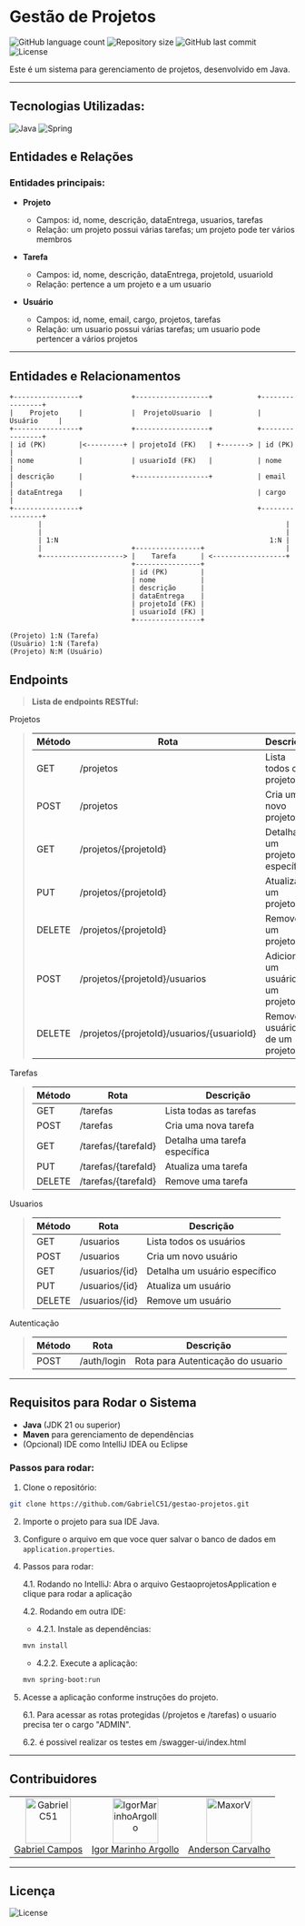 # Gestão de Projetos

<p>
  <img alt="GitHub language count" src="https://img.shields.io/github/languages/count/igormarinhoargollo/recipe-app?color=%2304D361">

  <img alt="Repository size" src="https://img.shields.io/github/repo-size/igormarinhoargollo/recipe-app">
  
  <img alt="GitHub last commit" src="https://img.shields.io/github/last-commit/igormarinhoargollo/recipe-app">
    
  <img alt="License" src="https://img.shields.io/badge/license-MIT-brightgreen">
</p>

Este é um sistema para gerenciamento de projetos, desenvolvido em Java.

---

## Tecnologias Utilizadas:

<img alt="Java" src="https://img.shields.io/badge/Java-ED8B00?style=flat&logo=openjdk&logoColor=white" /> <img alt="Spring" src="https://img.shields.io/badge/Spring-6DB33F?style=flat&logo=spring&logoColor=white" />

## Entidades e Relações

### Entidades principais:

- **Projeto**
  - Campos: id, nome, descrição, dataEntrega, usuarios, tarefas
  - Relação: um projeto possui várias tarefas; um projeto pode ter vários membros

- **Tarefa**
  - Campos: id, nome, descrição, dataEntrega, projetoId, usuarioId
  - Relação: pertence a um projeto e a um usuario

- **Usuário**
  - Campos: id, nome, email, cargo, projetos, tarefas
  - Relação: um usuario possui várias tarefas; um usuario pode pertencer a vários projetos

---

## Entidades e Relacionamentos

```
+----------------+            +------------------+           +----------------+
|    Projeto     |            |  ProjetoUsuario  |           |    Usuário     |
+----------------+            +------------------+           +----------------+
| id (PK)        |<---------+ | projetoId (FK)   | +-------> | id (PK)        |
| nome           |            | usuarioId (FK)   |           | nome           |
| descrição      |            +------------------+           | email          |
| dataEntrega    |                                           | cargo          |
+----------------+                                           +----------------+
       |                                                            |
       |                                                            |
       | 1:N                                                    1:N |
       |                      +----------------+                    |
       +--------------------> |    Tarefa      | <------------------+
                              +----------------+
                              | id (PK)        |
                              | nome           |
                              | descrição      |
                              | dataEntrega    |
                              | projetoId (FK) |
                              | usuarioId (FK) |
                              +----------------+

(Projeto) 1:N (Tarefa)
(Usuário) 1:N (Tarefa)
(Projeto) N:M (Usuário)
```

## Endpoints

> **Lista de endpoints RESTful:**

Projetos
> | Método | Rota                    | Descrição                               |
> |--------|-------------------------|-----------------------------------------|
> | GET    | /projetos               | Lista todos os projetos                 |
> | POST   | /projetos               | Cria um novo projeto                    |
> | GET    | /projetos/{projetoId}          | Detalha um projeto específico           |
> | PUT    | /projetos/{projetoId}          | Atualiza um projeto                     |
> | DELETE | /projetos/{projetoId}          | Remove um projeto                       |
> | POST   | /projetos/{projetoId}/usuarios | Adiciona um usuário a um projeto        |
> | DELETE | /projetos/{projetoId}/usuarios/{usuarioId} | Remove usuário de um projeto  |

Tarefas
> | Método | Rota                    | Descrição                               |
> |--------|-------------------------|-----------------------------------------|
> | GET    | /tarefas                | Lista todas as tarefas                  |
> | POST   | /tarefas                | Cria uma nova tarefa                    |
> | GET    | /tarefas/{tarefaId}           | Detalha uma tarefa específica           |
> | PUT    | /tarefas/{tarefaId}           | Atualiza uma tarefa                     |
> | DELETE | /tarefas/{tarefaId}           | Remove uma tarefa                       |

Usuarios
> | Método | Rota                    | Descrição                               |
> |--------|-------------------------|-----------------------------------------|
> | GET    | /usuarios               | Lista todos os usuários                 |
> | POST   | /usuarios               | Cria um novo usuário                    |
> | GET    | /usuarios/{id}          | Detalha um usuário específico           |
> | PUT    | /usuarios/{id}          | Atualiza um usuário                     |
> | DELETE | /usuarios/{id}          | Remove um usuário                       |

Autenticação
> | Método | Rota                    | Descrição                               |
> |--------|-------------------------|-----------------------------------------|
> | POST   | /auth/login             | Rota para Autenticação do usuario       |

---

## Requisitos para Rodar o Sistema

- **Java** (JDK 21 ou superior)
- **Maven** para gerenciamento de dependências
- (Opcional) IDE como IntelliJ IDEA ou Eclipse

### Passos para rodar:

1. Clone o repositório:
```bash
git clone https://github.com/GabrielC51/gestao-projetos.git
```

2. Importe o projeto para sua IDE Java.
   
3. Configure o arquivo em que voce quer salvar o banco de dados em `application.properties`.
   
4. Passos para rodar:

   4.1. Rodando no IntelliJ: Abra o arquivo GestaoprojetosApplication e clique para rodar a aplicação

   4.2. Rodando em outra IDE:
   
      * 4.2.1. Instale as dependências:
   
      ```bash
      mvn install
      ```
      
      * 4.2.2. Execute a aplicação:
   
      ```bash
      mvn spring-boot:run
      ```
     
6. Acesse a aplicação conforme instruções do projeto.

   6.1. Para acessar as rotas protegidas (/projetos e /tarefas) o usuario precisa ter o cargo "ADMIN".

   6.2. é possivel realizar os testes em /swagger-ui/index.html
---

## Contribuidores

<table>
  <tr>
    <td align="center"><a href="https://github.com/GabrielC51"><img src="https://avatars.githubusercontent.com/u/74744767?v=4" width="80" alt="GabrielC51"/><br/>Gabriel Campos</a></td>
    <td align="center"><a href="https://github.com/IgorMarinhoArgollo"><img src="https://avatars.githubusercontent.com/u/85767736?v=4" width="80" alt="IgorMarinhoArgollo"/><br/>Igor Marinho Argollo</a></td>
    <td align="center"><a href="https://github.com/MaxorV"><img src="https://avatars.githubusercontent.com/u/45106245?v=4" width="80" alt="MaxorV"/><br/>Anderson Carvalho</a></td>
  </tr>
</table>

---

## Licença

  <img alt="License" src="https://img.shields.io/badge/license-MIT-brightgreen"><br><br>
